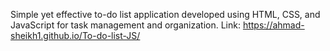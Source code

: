 Simple yet effective to-do list application developed using HTML, CSS, and JavaScript for task management and organization.
Link:  https://ahmad-sheikh1.github.io/To-do-list-JS/
